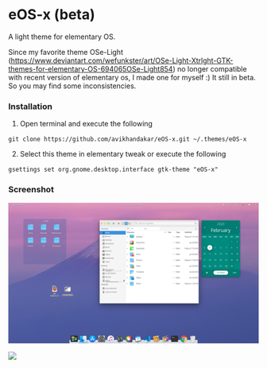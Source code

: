 # eOS-x (beta)
A light theme for elementary OS.

Since my favorite theme OSe-Light (https://www.deviantart.com/wefunkster/art/OSe-Light-Xtrlght-GTK-themes-for-elementary-OS-694065OSe-Light854) 
no longer compatible with recent version of elementary os, I made one for myself :)
It still in beta. So you may find some inconsistencies.

### Installation
1. Open terminal and execute the following

```
git clone https://github.com/avikhandakar/eOS-x.git ~/.themes/eOS-x
```
2. Select this theme in elementary tweak or execute the following

```
gsettings set org.gnome.desktop.interface gtk-theme "eOS-x"
```
### Screenshot
![](screenshot/1.png)

![](screenshot/2.png)
